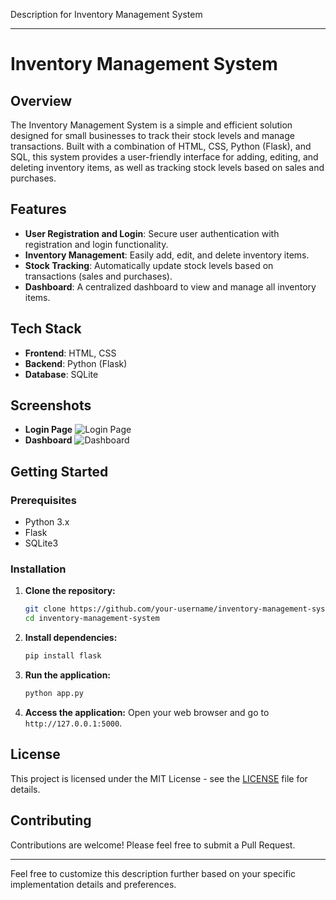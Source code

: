 Description for  Inventory Management System 

---

# Inventory Management System

## Overview

The Inventory Management System is a simple and efficient solution designed for small businesses to track their stock levels and manage transactions. Built with a combination of HTML, CSS, Python (Flask), and SQL, this system provides a user-friendly interface for adding, editing, and deleting inventory items, as well as tracking stock levels based on sales and purchases.

## Features

- **User Registration and Login**: Secure user authentication with registration and login functionality.
- **Inventory Management**: Easily add, edit, and delete inventory items.
- **Stock Tracking**: Automatically update stock levels based on transactions (sales and purchases).
- **Dashboard**: A centralized dashboard to view and manage all inventory items.

## Tech Stack

- **Frontend**: HTML, CSS
- **Backend**: Python (Flask)
- **Database**: SQLite

## Screenshots

- **Login Page**
  ![Login Page](screenshots/login_page.png)
- **Dashboard**
  ![Dashboard](screenshots/dashboard.png)

## Getting Started

### Prerequisites

- Python 3.x
- Flask
- SQLite3

### Installation

1. **Clone the repository:**
   ```sh
   git clone https://github.com/your-username/inventory-management-system.git
   cd inventory-management-system
   ```

2. **Install dependencies:**
   ```sh
   pip install flask
   ```

3. **Run the application:**
   ```sh
   python app.py
   ```

4. **Access the application:**
   Open your web browser and go to `http://127.0.0.1:5000`.

## License

This project is licensed under the MIT License - see the [LICENSE](LICENSE) file for details.

## Contributing

Contributions are welcome! Please feel free to submit a Pull Request.

---

Feel free to customize this description further based on your specific implementation details and preferences.
